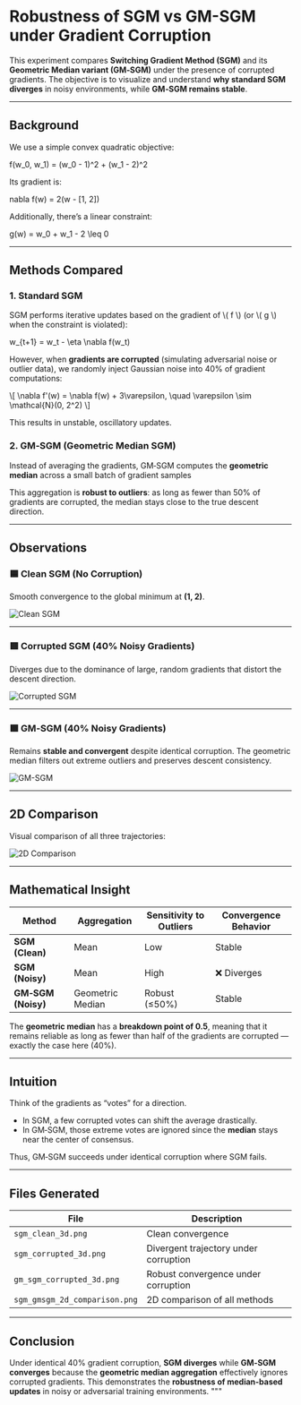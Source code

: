 # Robustness of SGM vs GM-SGM under Gradient Corruption

This experiment compares **Switching Gradient Method (SGM)** and its **Geometric Median variant (GM‑SGM)** under the presence of corrupted gradients. The objective is to visualize and understand **why standard SGM diverges** in noisy environments, while **GM‑SGM remains stable**.

---

##  Background

We use a simple convex quadratic objective:


f(w_0, w_1) = (w_0 - 1)^2 + (w_1 - 2)^2


Its gradient is:


nabla f(w) = 2(w - [1, 2])


Additionally, there’s a linear constraint:


g(w) = w_0 + w_1 - 2 \\leq 0


---

##  Methods Compared

### **1. Standard SGM**
SGM performs iterative updates based on the gradient of \\( f \\) (or \\( g \\) when the constraint is violated):


w_{t+1} = w_t - \\eta \\nabla f(w_t)


However, when **gradients are corrupted** (simulating adversarial noise or outlier data), we randomly inject Gaussian noise into 40% of gradient computations:

\\[
\\nabla f'(w) = \\nabla f(w) + 3\\varepsilon, \\quad \\varepsilon \\sim \\mathcal{N}(0, 2^2)
\\]

This results in unstable, oscillatory updates.

### **2. GM‑SGM (Geometric Median SGM)**
Instead of averaging the gradients, GM‑SGM computes the **geometric median** across a small batch of gradient samples

This aggregation is **robust to outliers**: as long as fewer than 50% of gradients are corrupted, the median stays close to the true descent direction.




---

##  Observations

### 🟦 Clean SGM (No Corruption)
Smooth convergence to the global minimum at **(1, 2)**.

![Clean SGM](results/sgm_clean_3d.png)

---

### 🟥 Corrupted SGM (40% Noisy Gradients)
Diverges due to the dominance of large, random gradients that distort the descent direction.

![Corrupted SGM](results/sgm_corrupted_3d.png)

---

### 🟩 GM‑SGM (40% Noisy Gradients)
Remains **stable and convergent** despite identical corruption. The geometric median filters out extreme outliers and preserves descent consistency.

![GM-SGM](results/gm_sgm_corrupted_3d.png)

---

##  2D Comparison

Visual comparison of all three trajectories:

![2D Comparison](results/sgm_gmsgm_2d_comparison.png)

---

##  Mathematical Insight

| Method | Aggregation | Sensitivity to Outliers | Convergence Behavior |
|---------|--------------|--------------------------|-----------------------|
| **SGM (Clean)** | Mean | Low |  Stable |
| **SGM (Noisy)** | Mean | High | ❌ Diverges |
| **GM‑SGM (Noisy)** | Geometric Median | Robust (≤50%) |  Stable |

The **geometric median** has a **breakdown point of 0.5**, meaning that it remains reliable as long as fewer than half of the gradients are corrupted — exactly the case here (40%).

---

##  Intuition

Think of the gradients as “votes” for a direction.  
- In SGM, a few corrupted votes can shift the average drastically.  
- In GM‑SGM, those extreme votes are ignored since the **median** stays near the center of consensus.

Thus, GM‑SGM succeeds under identical corruption where SGM fails.

---

##  Files Generated

| File | Description |
|------|--------------|
| `sgm_clean_3d.png` | Clean convergence |
| `sgm_corrupted_3d.png` | Divergent trajectory under corruption |
| `gm_sgm_corrupted_3d.png` | Robust convergence under corruption |
| `sgm_gmsgm_2d_comparison.png` | 2D comparison of all methods |

---

## Conclusion

Under identical 40% gradient corruption, **SGM diverges** while **GM‑SGM converges** because the **geometric median aggregation** effectively ignores corrupted gradients. This demonstrates the **robustness of median-based updates** in noisy or adversarial training environments.
"""